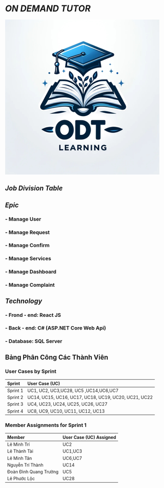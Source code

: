# _ON DEMAND TUTOR_ 
![My Image](images/z5520680443558_906c7220fd17b60865cf37008a573767.jpg)
## ___Job Division Table___

## ___Epic___
### - Manage User 
### - Manage Request
### - Manage Confirm
### - Manage Services
### - Manage Dashboard
### - Manage Complaint

## ___Technology___
### - Frond - end: React JS
### - Back - end: C# (ASP.NET Core Web Api)
### - Database: SQL Server


## __Bảng Phân Công Các Thành Viên__
### User Cases by Sprint

| Sprint   | User Case (UC)             |
| :------- | :------------------------- |
| Sprint 1 | UC1, UC2, UC3,UC28, UC5 ,UC14,UC6,UC7    |
| Sprint 2 |UC14, UC15, UC16, UC17, UC18, UC19, UC20, UC21, UC22 |
| Sprint 3 | UC4, UC23, UC24, UC25, UC26, UC27 |
| Sprint 4 | UC8, UC9, UC10, UC11, UC12, UC13    |

### Member Assignments for Sprint 1

| Member   | User Case (UC) Assigned    |  
| :------- | :------------------------- |
| Lê Minh Trí | UC2 |  
| Lê Thành Tài | UC1,UC3 | 
| Lê Minh Tân | UC6,UC7 |
| Nguyễn Trí Thành | UC14 |
| Đoàn Đình Quang Trường | UC5 | 
| Lê Phước Lộc | UC28 |

